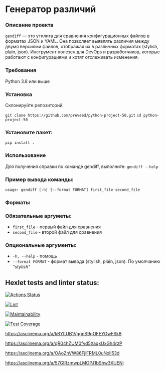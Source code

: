 # Генератор различий
### Описание проекта

`gendiff` — это утилита для сравнения конфигурационных файлов в форматах JSON и YAML. Она позволяет выявлять различия между двумя версиями файлов, отображая их в различных форматах (stylish, plain, json). Инструмент полезен для DevOps и разработчиков, которые работают с конфигурациями и хотят отслеживать изменения.

### Требования
Python 3.8 или выше


### Установка
Склонируйте репозиторий:

`git clone https://github.com/preveed/python-project-50.git`
`cd python-project-50`

### Установите пакет:
`pip install .`

### Использование
Для получения справки по команде gendiff, выполните:
`gendiff --help`

### Пример вывода команды:
`usage: gendiff [-h] [--format FORMAT] first_file second_file`

### Форматы
### Обязательные аргуметы:
  + `first_file` - первый файл для сравнения
  + `second_file` - второй файл для сравнения

### Опциональные аргументы:
  + `-h, --help` - помощь
  + `--format FORMAT` - формат вывода (stylish, plain, json). По умолчанию _"stylish"_

## Hexlet tests and linter status:
[![Actions Status](https://github.com/preveed/python-project-50/actions/workflows/hexlet-check.yml/badge.svg)](https://github.com/preveed/python-project-50/actions)

[![Lint](https://github.com/preveed/python-project-50/actions/workflows/lint.yml/badge.svg)](https://github.com/preveed/python-project-50/actions/workflows/lint.yml)

[![Maintainability](https://api.codeclimate.com/v1/badges/cbd289789735481c0f2b/maintainability)](https://codeclimate.com/github/preveed/python-project-50/maintainability)

[![Test Coverage](https://api.codeclimate.com/v1/badges/cbd289789735481c0f2b/test_coverage)](https://codeclimate.com/github/preveed/python-project-50/test_coverage)

https://asciinema.org/a/kBYItUB1VggnS9qOFEYGwFSk8

https://asciinema.org/a/qR04hZUM0fvd5XagxUxGh4rzP

https://asciinema.org/a/OAoZnVW86FjiFRML0uNxIl53d

https://asciinema.org/a/57GlRzmwpLMOPJ1bShw3XUENj